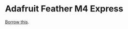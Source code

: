 # Adafruit Feather M4 Express
[Borrow this](../../../../issues/new?title=Borrow%20this&body=Please&labels=new).

